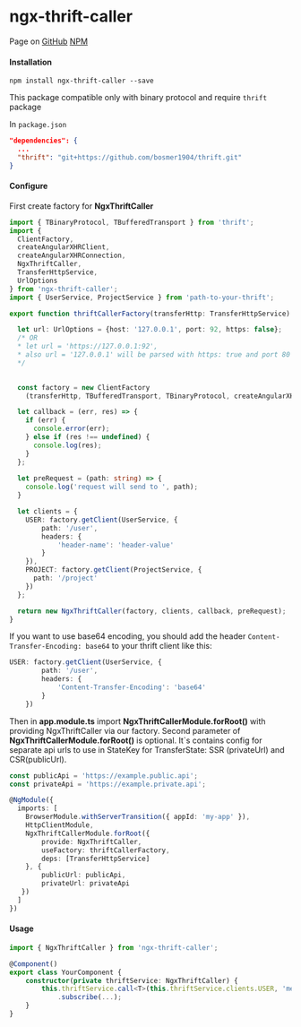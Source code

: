 # ngx-thrift-caller

Page on  [GitHub](https://github.com/bosmer1904/ngx-thrift-caller)
[NPM](https://www.npmjs.com/package/ngx-thrift-caller)

#### Installation

```
npm install ngx-thrift-caller --save
```

This package compatible only with binary protocol and require `thrift` package 

In `package.json`
```json
"dependencies": {
  ...
  "thrift": "git+https://github.com/bosmer1904/thrift.git"
}
```

#### Configure

First create factory for **NgxThriftCaller**
```typescript
import { TBinaryProtocol, TBufferedTransport } from 'thrift';
import {
  ClientFactory,
  createAngularXHRClient,
  createAngularXHRConnection,
  NgxThriftCaller,
  TransferHttpService,
  UrlOptions
} from 'ngx-thrift-caller';
import { UserService, ProjectService } from 'path-to-your-thrift';

export function thriftCallerFactory(transferHttp: TransferHttpService): NgxThriftCaller {

  let url: UrlOptions = {host: '127.0.0.1', port: 92, https: false};
  /* OR 
  * let url = 'https://127.0.0.1:92',
  * also url = '127.0.0.1' will be parsed with https: true and port 80
  */
  

  const factory = new ClientFactory
    (transferHttp, TBufferedTransport, TBinaryProtocol, createAngularXHRConnection, createAngularXHRClient, url);

  let callback = (err, res) => {
    if (err) {
      console.error(err);
    } else if (res !== undefined) {
      console.log(res);
    }
  };
  
  let preRequest = (path: string) => {  
    console.log('request will send to ', path);
  }

  let clients = {
    USER: factory.getClient(UserService, {
        path: '/user',
        headers: {
            'header-name': 'header-value'
        }  
    }),
    PROJECT: factory.getClient(ProjectService, {
      path: '/project'
    })
  };

  return new NgxThriftCaller(factory, clients, callback, preRequest);
}
```
If you want to use base64 encoding, you should add the header ```Content-Transfer-Encoding: base64``` to your thrift client like this:
```typescript
USER: factory.getClient(UserService, {
        path: '/user',
        headers: {
            'Content-Transfer-Encoding': 'base64'
        }  
    })
```

Then in **app.module.ts** import **NgxThriftCallerModule.forRoot()** with providing NgxThriftCaller via our factory.
Second parameter of **NgxThriftCallerModule.forRoot()** is optional. It`s contains config for separate api urls to use in StateKey for TransferState: SSR (privateUrl) and CSR(publicUrl). 

```typescript
const publicApi = 'https://example.public.api';
const privateApi = 'https://example.private.api';

@NgModule({
  imports: [
    BrowserModule.withServerTransition({ appId: 'my-app' }),
    HttpClientModule,
    NgxThriftCallerModule.forRoot({
        provide: NgxThriftCaller,
        useFactory: thriftCallerFactory,
        deps: [TransferHttpService]
    }, {
        publicUrl: publicApi,
        privateUrl: privateApi
   })
  ]
})
```

#### Usage
```typescript
import { NgxThriftCaller } from 'ngx-thrift-caller';

@Component()
export class YourComponent {
    constructor(private thriftService: NgxThriftCaller) {
        this.thriftService.call<T>(this.thriftService.clients.USER, 'method', {...})
            .subscribe(...);
    }
}
```
